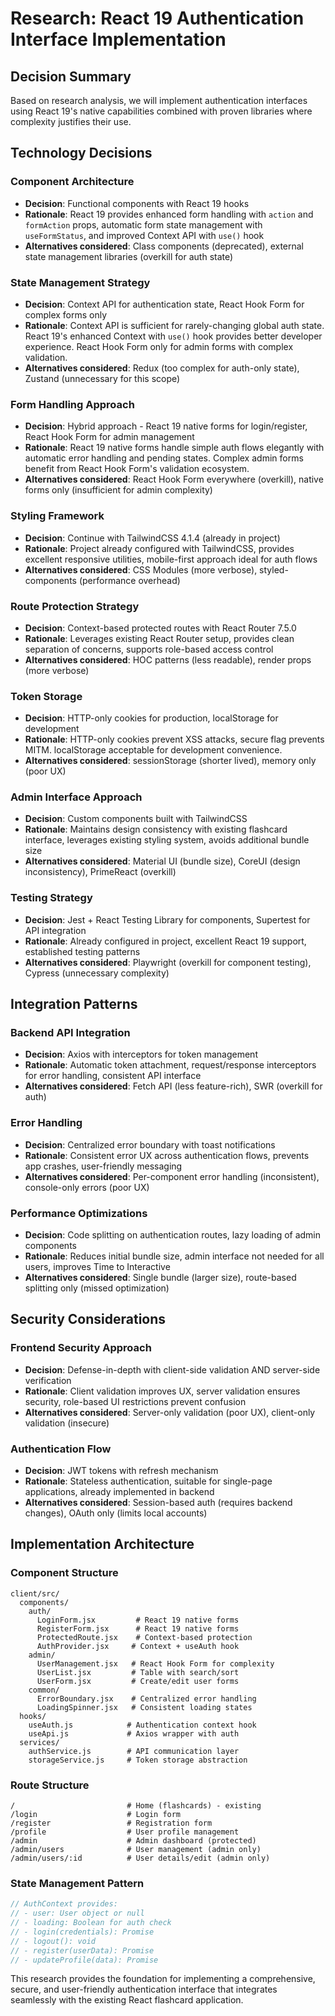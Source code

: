 # Research: React 19 Authentication Interface Implementation

## Decision Summary
Based on research analysis, we will implement authentication interfaces using React 19's native capabilities combined with proven libraries where complexity justifies their use.

## Technology Decisions

### Component Architecture
- **Decision**: Functional components with React 19 hooks
- **Rationale**: React 19 provides enhanced form handling with `action` and `formAction` props, automatic form state management with `useFormStatus`, and improved Context API with `use()` hook
- **Alternatives considered**: Class components (deprecated), external state management libraries (overkill for auth state)

### State Management Strategy
- **Decision**: Context API for authentication state, React Hook Form for complex forms only
- **Rationale**: Context API is sufficient for rarely-changing global auth state. React 19's enhanced Context with `use()` hook provides better developer experience. React Hook Form only for admin forms with complex validation.
- **Alternatives considered**: Redux (too complex for auth-only state), Zustand (unnecessary for this scope)

### Form Handling Approach
- **Decision**: Hybrid approach - React 19 native forms for login/register, React Hook Form for admin management
- **Rationale**: React 19 native forms handle simple auth flows elegantly with automatic error handling and pending states. Complex admin forms benefit from React Hook Form's validation ecosystem.
- **Alternatives considered**: React Hook Form everywhere (overkill), native forms only (insufficient for admin complexity)

### Styling Framework
- **Decision**: Continue with TailwindCSS 4.1.4 (already in project)
- **Rationale**: Project already configured with TailwindCSS, provides excellent responsive utilities, mobile-first approach ideal for auth flows
- **Alternatives considered**: CSS Modules (more verbose), styled-components (performance overhead)

### Route Protection Strategy
- **Decision**: Context-based protected routes with React Router 7.5.0
- **Rationale**: Leverages existing React Router setup, provides clean separation of concerns, supports role-based access control
- **Alternatives considered**: HOC patterns (less readable), render props (more verbose)

### Token Storage
- **Decision**: HTTP-only cookies for production, localStorage for development
- **Rationale**: HTTP-only cookies prevent XSS attacks, secure flag prevents MITM. localStorage acceptable for development convenience.
- **Alternatives considered**: sessionStorage (shorter lived), memory only (poor UX)

### Admin Interface Approach
- **Decision**: Custom components built with TailwindCSS
- **Rationale**: Maintains design consistency with existing flashcard interface, leverages existing styling system, avoids additional bundle size
- **Alternatives considered**: Material UI (bundle size), CoreUI (design inconsistency), PrimeReact (overkill)

### Testing Strategy
- **Decision**: Jest + React Testing Library for components, Supertest for API integration
- **Rationale**: Already configured in project, excellent React 19 support, established testing patterns
- **Alternatives considered**: Playwright (overkill for component testing), Cypress (unnecessary complexity)

## Integration Patterns

### Backend API Integration
- **Decision**: Axios with interceptors for token management
- **Rationale**: Automatic token attachment, request/response interceptors for error handling, consistent API interface
- **Alternatives considered**: Fetch API (less feature-rich), SWR (overkill for auth)

### Error Handling
- **Decision**: Centralized error boundary with toast notifications
- **Rationale**: Consistent error UX across authentication flows, prevents app crashes, user-friendly messaging
- **Alternatives considered**: Per-component error handling (inconsistent), console-only errors (poor UX)

### Performance Optimizations
- **Decision**: Code splitting on authentication routes, lazy loading of admin components
- **Rationale**: Reduces initial bundle size, admin interface not needed for all users, improves Time to Interactive
- **Alternatives considered**: Single bundle (larger size), route-based splitting only (missed optimization)

## Security Considerations

### Frontend Security Approach
- **Decision**: Defense-in-depth with client-side validation AND server-side verification
- **Rationale**: Client validation improves UX, server validation ensures security, role-based UI restrictions prevent confusion
- **Alternatives considered**: Server-only validation (poor UX), client-only validation (insecure)

### Authentication Flow
- **Decision**: JWT tokens with refresh mechanism
- **Rationale**: Stateless authentication, suitable for single-page applications, already implemented in backend
- **Alternatives considered**: Session-based auth (requires backend changes), OAuth only (limits local accounts)

## Implementation Architecture

### Component Structure
```
client/src/
  components/
    auth/
      LoginForm.jsx         # React 19 native forms
      RegisterForm.jsx      # React 19 native forms  
      ProtectedRoute.jsx    # Context-based protection
      AuthProvider.jsx     # Context + useAuth hook
    admin/
      UserManagement.jsx   # React Hook Form for complexity
      UserList.jsx         # Table with search/sort
      UserForm.jsx         # Create/edit user forms
    common/
      ErrorBoundary.jsx    # Centralized error handling
      LoadingSpinner.jsx   # Consistent loading states
  hooks/
    useAuth.js            # Authentication context hook
    useApi.js             # Axios wrapper with auth
  services/
    authService.js        # API communication layer
    storageService.js     # Token storage abstraction
```

### Route Structure
```
/                         # Home (flashcards) - existing
/login                    # Login form
/register                 # Registration form  
/profile                  # User profile management
/admin                    # Admin dashboard (protected)
/admin/users              # User management (admin only)
/admin/users/:id          # User details/edit (admin only)
```

### State Management Pattern
```javascript
// AuthContext provides:
// - user: User object or null
// - loading: Boolean for auth check
// - login(credentials): Promise
// - logout(): void  
// - register(userData): Promise
// - updateProfile(data): Promise
```

This research provides the foundation for implementing a comprehensive, secure, and user-friendly authentication interface that integrates seamlessly with the existing React flashcard application.